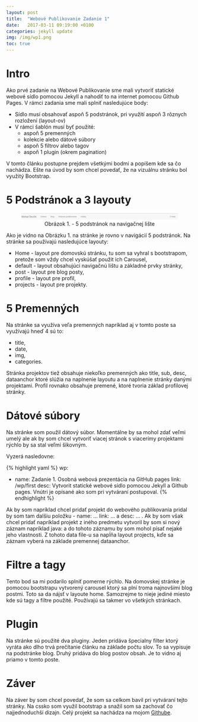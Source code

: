 ```yaml
---
layout: post
title:  "Webové Publikovanie Zadanie 1"
date:   2017-03-11 09:19:00 +0100
categories: jekyll update
img: /img/wp1.png
toc: true
---
```

# Intro

Ako prvé zadanie na Webové Publikovanie sme mali vytvoriť statické webové sídlo pomocou Jekyll a nahodiť to na internet pomocou Github Pages. V rámci zadania sme mali splniť nasledujúce body:

- Sídlo musí obsahovať aspoň 5 podstránok, pri využití aspoň 3 rôznych rozložení (layout-ov)
- V rámci šablón musí byť použité:
	- aspoň 5 premenných
	- kolekcie alebo dátové súbory 
	- aspoň 5 filtrov alebo tagov
	- aspoň 1 plugin (okrem pagination)

V tomto článku postupne prejdem všetkými bodmi a popíšem kde sa čo nachádza. Ešte na úvod by som chcel povedať, že na vizuálnu stránku bol využitý Bootstrap.

# 5 Podstránok a 3 layouty

<figure>
  <img src="/img/pages.png">
  <center><figcaption>Obrázok 1. - 5 podstránok na navigačnej lište</figcaption></center>
</figure>

Ako je vidno na Obrázku 1. na stránke je rovno v navigácií 5 podstránok. Na stránke sa používajú nasledujúce layouty:

- Home - layout pre domovskú stránku, tu som sa vyhral s bootstrapom, pretože som vždy chcel vyskúšať použit ich Carousel,
- default - layout obsahujúci navigačnú lištu a základné prvky stránky,
- post - layout pre blog posty,
- profile - layout pre profil,
- projects - layout pre projekty.

# 5 Premenných

Na stránke sa využíva veľa premenných napríklad aj v tomto poste sa využívajú hneď 4 sú to:
- title,
- date,
- img,
- categories.

Stránka projektov tiež obsahuje niekoľko premenných ako title, sub, desc, dataanchor ktoré slúžia na naplnenie layoutu a na naplnenie stránky danými projektami. Profil rovnako obsahuje premené, ktoré tvoria základ profilovej stránky.

# Dátové súbory

Na stránke som použil dátový súbor. Momentálne by sa mohol zdať veľmi umelý ale ak by som chcel vytvoriť viacej stránok s viacerímy projektami rýchlo by sa stal veľmi šikovným.

Vyzerá nasledovne:

{% highlight yaml %}
wp:
  - name: Zadanie 1. Osobná webová prezentácia na GitHub pages
    link: /wp/first
    desc: Vytvorit statické webové sídlo pomocou Jekyll a Github pages. Vnútri je opísané ako som pri vytváraní postupoval.
{% endhighlight %}

Ak by som napríklad chcel pridať projekt do webového publikovania pridal by som tam dalšiu položku - name: ... link: ... a desc: ... . Ak by som však chcel pridať napríklad projekt z iného predmetu vytvoril by som si nový záznam napríklad java: a do tohoto záznamu by som mohol písať nejaké jeho vlastnosti. Z tohoto data file-u sa napĺňa layout projects, kďe sa záznam vyberá na základe premennej dataanchor.

# Filtre a tagy

Tento bod sa mi podarilo splniť pomerne rýchlo. Na domovskej stránke je pomocou bootstrapu vytvorený carousel ktorý sa plní troma najnovšími blog postmi. Toto sa da nájsť v layoute home. Samozrejme to nieje jediné miesto kde sú tagy a filtre použité. Používajú sa takmer vo všetkých stránkach.

# Plugin

Na stránke sú použité dva pluginy. Jeden pridáva špecialny filter ktorý vyráta ako dlho trvá prečítanie článku na základe počtu slov. To sa vypisuje na podstránke blog. Druhý pridáva do blog postov obsah. Je to vidno aj priamo v tomto poste.

# Záver

Na záver by som chcel povedať, že som sa celkom bavil pri vytváraní tejto stránky. Na cssko som využil bootstrap a snažil som sa zachovať čo najjednoduchší dizajn. Celý projekt sa nachádza na mojom [Githube](https://github.com/MSevcik/MSevcik.github.io).